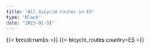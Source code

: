 ```yaml
---
title: 'All bicycle routes in ES'
type: 'blank'
date: "2023-01-01"
---
```


{{< breadcrumbs >}}
{{< bicycle_routes country=ES >}}
